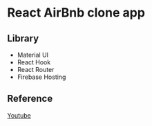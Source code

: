# React AirBnb clone app

## Library

- Material UI
- React Hook
- React Router
- Firebase Hosting

## Reference

[Youtube](https://www.youtube.com/watch?v=BtJeH_-XYaA)